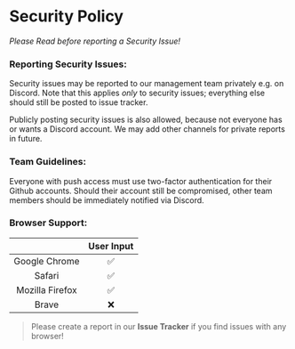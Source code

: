 # Security Policy
*Please Read before reporting a Security Issue!*

### __Reporting Security Issues__:
Security issues may be reported to our management team privately e.g. on Discord. Note that this applies _only_ to security issues; everything else should still be posted to issue tracker.

Publicly posting security issues is also allowed, because not everyone has or wants a Discord account. We may add other channels for private reports in future.

### __Team Guidelines__:
Everyone with push access must use two-factor authentication for their Github accounts. Should their account still be compromised, other team members should be immediately notified via Discord.

### __Browser Support__:

|                 |     User Input     |
|:---------------:|:------------------:|
|  Google Chrome  | :white_check_mark: |
|      Safari     | :white_check_mark: |
| Mozilla Firefox | :white_check_mark: |
|      Brave      |         :x:        |

> Please create a report in our **Issue Tracker** if you find issues with any browser!
